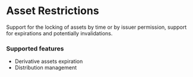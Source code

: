 # Asset Restrictions 
Support for the locking of assets by time or by issuer permission, support for expirations and potentially invalidations.

### Supported features
* Derivative assets expiration
* Distribution management

